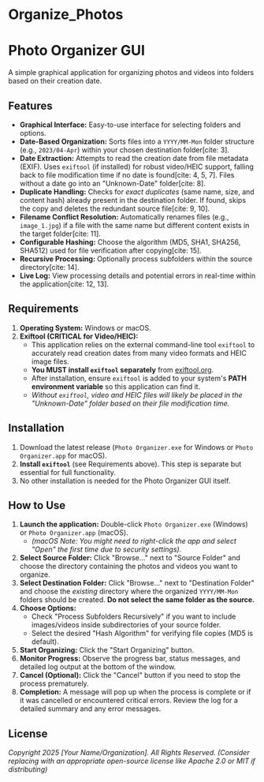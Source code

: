 # Organize_Photos
# Photo Organizer GUI

A simple graphical application for organizing photos and videos into folders based on their creation date.

## Features

* **Graphical Interface:** Easy-to-use interface for selecting folders and options.
* **Date-Based Organization:** Sorts files into a `YYYY/MM-Mon` folder structure (e.g., `2023/04-Apr`) within your chosen destination folder[cite: 3].
* **Date Extraction:** Attempts to read the creation date from file metadata (EXIF). Uses `exiftool` (if installed) for robust video/HEIC support, falling back to file modification time if no date is found[cite: 4, 5, 7]. Files without a date go into an "Unknown-Date" folder[cite: 8].
* **Duplicate Handling:** Checks for *exact duplicates* (same name, size, and content hash) already present in the destination folder. If found, skips the copy and deletes the redundant source file[cite: 9, 10].
* **Filename Conflict Resolution:** Automatically renames files (e.g., `image_1.jpg`) if a file with the same name but different content exists in the target folder[cite: 11].
* **Configurable Hashing:** Choose the algorithm (MD5, SHA1, SHA256, SHA512) used for file verification after copying[cite: 15].
* **Recursive Processing:** Optionally process subfolders within the source directory[cite: 14].
* **Live Log:** View processing details and potential errors in real-time within the application[cite: 12, 13].

## Requirements

1.  **Operating System:** Windows or macOS.
2.  **Exiftool (CRITICAL for Video/HEIC):**
    * This application relies on the external command-line tool `exiftool` to accurately read creation dates from many video formats and HEIC image files.
    * **You MUST install `exiftool` separately** from [exiftool.org](https://exiftool.org/).
    * After installation, ensure `exiftool` is added to your system's **PATH environment variable** so this application can find it.
    * *Without `exiftool`, video and HEIC files will likely be placed in the "Unknown-Date" folder based on their file modification time.*

## Installation

1.  Download the latest release (`Photo Organizer.exe` for Windows or `Photo Organizer.app` for macOS).
2.  **Install `exiftool`** (see Requirements above). This step is separate but essential for full functionality.
3.  No other installation is needed for the Photo Organizer GUI itself.

## How to Use

1.  **Launch the application:** Double-click `Photo Organizer.exe` (Windows) or `Photo Organizer.app` (macOS).
    * *(macOS Note: You might need to right-click the app and select "Open" the first time due to security settings).*
2.  **Select Source Folder:** Click "Browse..." next to "Source Folder" and choose the directory containing the photos and videos you want to organize.
3.  **Select Destination Folder:** Click "Browse..." next to "Destination Folder" and choose the *existing* directory where the organized `YYYY/MM-Mon` folders should be created. **Do not select the same folder as the source.**
4.  **Choose Options:**
    * Check "Process Subfolders Recursively" if you want to include images/videos inside subdirectories of your source folder.
    * Select the desired "Hash Algorithm" for verifying file copies (MD5 is default).
5.  **Start Organizing:** Click the "Start Organizing" button.
6.  **Monitor Progress:** Observe the progress bar, status messages, and detailed log output at the bottom of the window.
7.  **Cancel (Optional):** Click the "Cancel" button if you need to stop the process prematurely.
8.  **Completion:** A message will pop up when the process is complete or if it was cancelled or encountered critical errors. Review the log for a detailed summary and any error messages.

## License

*Copyright 2025 [Your Name/Organization]. All Rights Reserved.*
*(Consider replacing with an appropriate open-source license like Apache 2.0 or MIT if distributing)*
